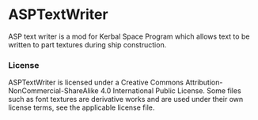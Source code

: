 ASPTextWriter
=============

ASP text writer is a mod for Kerbal Space Program which allows text to be written to part textures during
ship construction.

### License

ASPTextWriter is licensed under a Creative Commons Attribution-NonCommercial-ShareAlike 4.0 International Public
License. Some files such as font textures are derivative works and are used under their own license terms, see the
applicable license file.
